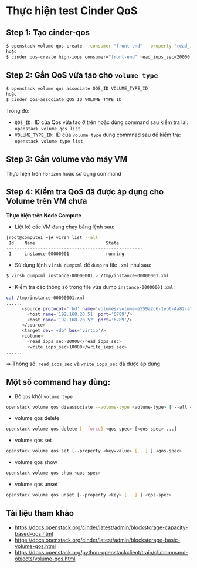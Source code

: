 # Thực hiện test Cinder QoS 
## Step 1: Tạo cinder-qos
```sh
$ openstack volume qos create --consumer "front-end" --property "read_iops_sec=20000" --property "write_iops_sec=10000" high-iops
hoặc
$ cinder qos-create high-iops consumer="front-end" read_iops_sec=20000 write_iops_sec=10000
```
## Step 2: Gắn QoS vừa tạo cho `volume type`
```sh
$ openstack volume qos associate QOS_ID VOLUME_TYPE_ID
hoặc
$ cinder qos-associate QOS_ID VOLUME_TYPE_ID
```
Trong đó: 
- `QOS_ID:` ID của Qos vừa tạo ở trên hoặc dùng command sau kiểm tra lại: `openstack volume qos list`
- `VOLUME_TYPE_ID:` ID của `volume type` dùng commnad sau để kiểm tra: `openstack volume type list`

## Step 3: Gắn volume vào máy VM
Thực hiện trên `Horizon` hoặc sử dụng command
## Step 4: Kiểm tra QoS đã được áp dụng cho Volume trên VM chưa
**Thực hiện trên Node Compute**
- Liệt kê các VM đang chạy bằng lệnh sau:
```sh
[root@compute1 ~]# virsh list --all
 Id    Name                           State
----------------------------------------------------
 1     instance-00000001              running
```
- Sử dụng lệnh `virsh dumpxml` để `dump` ra file `.xml` như sau:
```sh
$ virsh dumpxml instance-00000001 > /tmp/instance-00000001.xml
```
- Kiểm tra các thông số trong file vừa dump `instance-00000001.xml`:
```sh
cat /tmp/instance-00000001.xml
......
      <source protocol='rbd' name='volumes/volume-e559a2c6-1eb6-4a82-a745-fcf772bedbee'>
        <host name='192.168.20.51' port='6789'/>
        <host name='192.168.20.52' port='6789'/>
      </source>
      <target dev='vdb' bus='virtio'/>
      <iotune>
        <read_iops_sec>20000</read_iops_sec>
        <write_iops_sec>10000</write_iops_sec>
......
```
=> Thông số: `read_iops_sec` và `write_iops_sec` đã được áp dụng
## Một số command hay dùng:
- Bỏ `qos` khỏi `volume type`
```sh
openstack volume qos disassociate --volume-type <volume-type> | --all <qos-spec>
```
- volume qos delete
```sh
openstack volume qos delete [--force] <qos-spec> [<qos-spec> ...]
```
- volume qos set
```sh
openstack volume qos set [--property <key=value> [...] ] <qos-spec>
```
- volume qos show
```sh
openstack volume qos show <qos-spec>
```
- volume qos unset
```sh
openstack volume qos unset [--property <key> [...] ] <qos-spec>
```

## Tài liệu tham khảo
- https://docs.openstack.org/cinder/latest/admin/blockstorage-capacity-based-qos.html
- https://docs.openstack.org/cinder/latest/admin/blockstorage-basic-volume-qos.html
- https://docs.openstack.org/python-openstackclient/train/cli/command-objects/volume-qos.html
